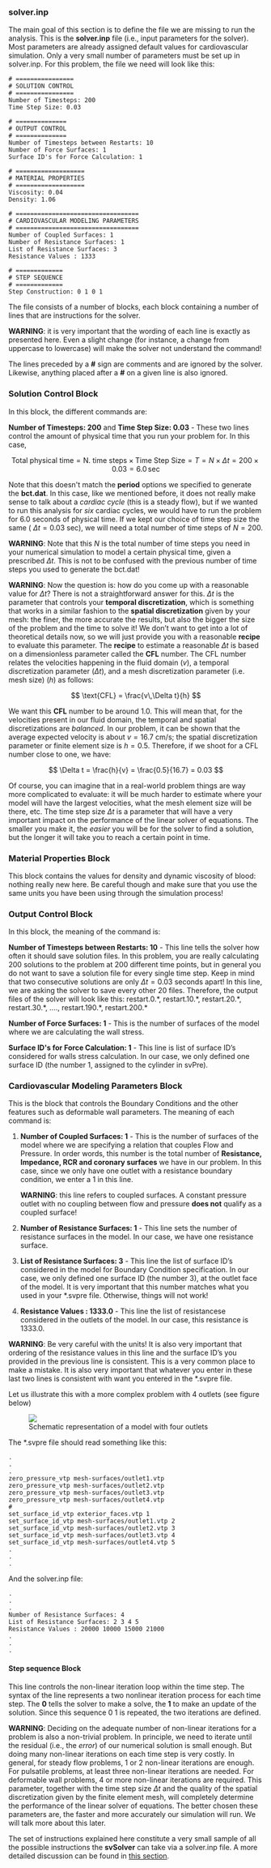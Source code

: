 ### solver.inp

The main goal of this section is to define the file we are missing to run the analysis. This is the **solver.inp** file (i.e., input parameters for the solver). Most parameters are already assigned default values for cardiovascular simulation. Only a very small number of parameters must be set up in solver.inp. For this problem, the file we need will look like this:

~~~
# ================
# SOLUTION CONTROL
# ================
Number of Timesteps: 200
Time Step Size: 0.03

# ==============
# OUTPUT CONTROL
# ==============
Number of Timesteps between Restarts: 10
Number of Force Surfaces: 1
Surface ID's for Force Calculation: 1 

# ===================
# MATERIAL PROPERTIES
# ===================
Viscosity: 0.04
Density: 1.06

# ==================================
# CARDIOVASCULAR MODELING PARAMETERS
# ==================================
Number of Coupled Surfaces: 1 
Number of Resistance Surfaces: 1 
List of Resistance Surfaces: 3
Resistance Values : 1333

# =============
# STEP SEQUENCE
# =============
Step Construction: 0 1 0 1

~~~

The file consists of a number of blocks, each block containing a number of lines that are instructions for the solver.

**WARNING**: it is very important that the wording of each line is exactly as presented here. Even a slight change (for instance, a change from uppercase to lowercase) will make the solver not understand the command!

The lines preceded by a **#** sign are comments and are ignored by the solver. Likewise, anything placed after a **#** on a given line is also ignored.

### Solution Control Block

In this block, the different commands are:

**Number of Timesteps: 200** and **Time Step Size: 0.03** - These two lines control the amount of physical time that you run your problem for. In this case,

$$
\text{Total physical time} = \text{N. time steps} \times \text{Time Step Size} = T = N \times \Delta t = 200 \times 0.03 = 6.0\,\text{sec}
$$

Note that this doesn't match the **period** options we specified to generate the **bct.dat**. In this case, like we mentioned before, it does not really make sense to talk about a _cardiac cycle_ (this is a steady flow), but if we wanted to run this analysis for _six_ cardiac cycles, we would have to run the problem for $6.0$ seconds of physical time. If we kept our choice of time step size the same ( $\Delta t = 0.03$ sec), we will need a total number of time steps of $N = 200$.

**WARNING**: Note that this $N$ is the total number of time steps you need in your numerical simulation to model a certain physical time, given a prescribed $\Delta t$. This is not to be confused with the previous number of time steps you used to generate the bct.dat!

**WARNING**: Now the question is: how do you come up with a reasonable value for $\Delta t$? There is not a straightforward answer for this. $\Delta t$ is the parameter that controls your **temporal discretization**, which is something that works in a similar fashion to the **spatial discretization** given by your mesh: the finer, the more accurate the results, but also the bigger the size of the problem and the time to solve it! We don’t want to get into a lot of theoretical details now, so we will just provide you with a reasonable **recipe** to evaluate this parameter. The **recipe** to estimate a reasonable $\Delta t$ is based on a dimensionless parameter called the **CFL** number. The CFL number relates the velocities happening in the fluid domain ($v$), a temporal discretization parameter ($\Delta t$), and a mesh discretization parameter (i.e. mesh size) ($h$) as follows:

$$
\text{CFL} = \frac{v\,\Delta t}{h}
$$

We want this **CFL** number to be around $1.0$. This will mean that, for the velocities present in our fluid domain, the temporal and spatial discretizations are _balanced_. In our problem, it can be shown that the average expected velocity is about $v = 16.7$ cm/s; the spatial discretization parameter or finite element size is $h = 0.5$. Therefore, if we shoot for a CFL number close to one, we have:

$$
\Delta t = \frac{h}{v} = \frac{0.5}{16.7} = 0.03
$$

Of course, you can imagine that in a real-world problem things are way more complicated to evaluate: it will be much harder to estimate where your model will have the largest velocities, what the mesh element size will be there, etc. The time step size $\Delta t$ is a parameter that will have a very important impact on the performance of the linear solver of equations. The smaller you make it, the _easier_ you will be for the solver to find a solution, but the longer it will take you to reach a certain point in time.

### Material Properties Block

This block contains the values for density and dynamic viscosity of blood: nothing really new here. Be careful though and make sure that you use the same units you have been using through the simulation process!

### Output Control Block

In this block, the meaning of the command is:

**Number of Timesteps between Restarts: 10** - This line tells the solver how often it should save solution files. In this problem, you are really calculating $200$ solutions to the problem at $200$ different time points, but in general you do not want to save a solution file for every single time step. Keep in mind that two consecutive solutions are only $\Delta t = 0.03$ seconds apart! In this line, we are asking the solver to save every other $20$ files. Therefore, the output files of the solver will look like this: restart.0.\*, restart.10.\*, restart.20.\*, restart.30.\*, ...., restart.190.\*, restart.200.\*

**Number of Force Surfaces: 1** - This is the number of surfaces of the model where we are calculating the wall stress.

**Surface ID's for Force Calculation: 1** - This line  is list of surface ID’s considered for walls stress calculation. In our case, we only defined one surface ID (the number 1, assigned to the cylinder in svPre).

### Cardiovascular Modeling Parameters Block

This is the block that controls the Boundary Conditions and the other features such as deformable wall parameters. The meaning of each command is:


1. **Number of Coupled Surfaces: 1** - This is the number of surfaces of the model where we are specifying a relation that couples Flow and Pressure. In order words, this number is the total number of **Resistance, Impedance, RCR and coronary surfaces** we have in our problem. In this case, since we only have one outlet with a resistance boundary condition, we enter a 1 in this line.

  	**WARNING**: this line refers to coupled surfaces. A constant pressure outlet with no coupling between flow and pressure **does not** qualify as a coupled surface! 

2. **Number of Resistance Surfaces: 1** - This line sets the number of resistance surfaces in the model. In our case, we have one resistance surface.

3. **List of Resistance Surfaces: 3** - This line the list of surface ID’s considered in the model for Boundary Condition specification. In our case, we only defined one surface ID (the number 3), at the outlet face of the model. It is very important that this number matches what you used in your \*.svpre file. Otherwise, things will not work!

4. **Resistance Values : 1333.0** - This line the list of resistancese considered in the outlets of the model. In our case, this resistance is 1333.0. 

**WARNING**: Be very careful with the units! It is also very important that ordering of the resistance values in this line and the surface ID’s you provided in the previous line is consistent. This is a very common place to make a mistake. It is also very important that whatever you enter in these last two lines is consistent with want you entered in the \*.svpre file. 

Let us illustrate this with a more complex problem with 4 outlets (see figure below)

<figure>
  <img class="svImg svImgMd" src="documentation/flowsolver/imgs/FourOutlets.png">
  <figcaption class="svCaption" >Schematic representation of a model with four outlets</figcaption>
</figure>

The *.svpre file should read something like this:

~~~
.
.
.
zero_pressure_vtp mesh-surfaces/outlet1.vtp
zero_pressure_vtp mesh-surfaces/outlet2.vtp
zero_pressure_vtp mesh-surfaces/outlet3.vtp
zero_pressure_vtp mesh-surfaces/outlet4.vtp
#
set_surface_id_vtp exterior_faces.vtp 1
set_surface_id_vtp mesh-surfaces/outlet1.vtp 2
set_surface_id_vtp mesh-surfaces/outlet2.vtp 3
set_surface_id_vtp mesh-surfaces/outlet3.vtp 4
set_surface_id_vtp mesh-surfaces/outlet4.vtp 5
.
.
.
~~~

And the solver.inp file:

~~~
.
.
.
Number of Resistance Surfaces: 4
List of Resistance Surfaces: 2 3 4 5
Resistance Values : 20000 10000 15000 21000
.
.
.
~~~


#### Step sequence Block

This line controls the non-linear iteration loop within the time step. The syntax of the line represents a two nonlinear iteration process for each time step. The **0** tells the solver to make a solve, the **1** to make an update of the solution. Since this sequence 0 1 is repeated, the two iterations are defined. 

**WARNING**: Deciding on the adequate number of non-linear iterations for a problem is also a non-trivial problem. In principle, we need to iterate until the residual (i.e., the _error_) of our numerical solution is small enough. But doing many non-linear iterations on each time step is very costly. In general, for steady flow problems, 1 or 2 non-linear iterations are enough. For pulsatile problems, at least three non-linear iterations are needed. For deformable wall problems, 4 or more non-linear iterations are required. This parameter, together with the time step size $\Delta t$ and the quality of the spatial discretization given by the finite element mesh, will completely determine the performance of the linear solver of equations. The better chosen these parameters are, the faster and more accurately our simulation will run. We will talk more about this later.

The set of instructions explained here constitute a very small sample of all the possible instructions the **svSolver** can take via a solver.inp file. A more detailed discussion can be found in [this section](#solverSec7).



